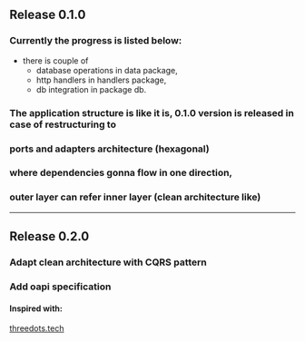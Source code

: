 ## Release 0.1.0

### Currently the progress is listed below: 
* there is couple of 
    * database operations in data package, 
    * http handlers in handlers package, 
    * db integration in package db.
### The application structure is like it is, 0.1.0 version is released in case of restructuring to 
### ports and adapters architecture (hexagonal)
### where dependencies gonna flow in one direction,
### outer layer can refer inner layer (clean architecture like)

---

## Release 0.2.0

### Adapt clean architecture with CQRS pattern
### Add oapi specification

#### Inspired with:
[threedots.tech](https://threedots.tech/series/modern-business-software-in-go/)
